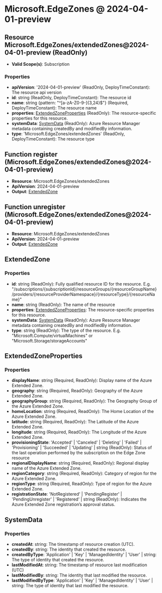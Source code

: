 # Microsoft.EdgeZones @ 2024-04-01-preview

## Resource Microsoft.EdgeZones/extendedZones@2024-04-01-preview (ReadOnly)
* **Valid Scope(s)**: Subscription
### Properties
* **apiVersion**: '2024-04-01-preview' (ReadOnly, DeployTimeConstant): The resource api version
* **id**: string (ReadOnly, DeployTimeConstant): The resource id
* **name**: string {pattern: "^[a-zA-Z0-9-]{3,24}$"} (Required, DeployTimeConstant): The resource name
* **properties**: [ExtendedZoneProperties](#extendedzoneproperties) (ReadOnly): The resource-specific properties for this resource.
* **systemData**: [SystemData](#systemdata) (ReadOnly): Azure Resource Manager metadata containing createdBy and modifiedBy information.
* **type**: 'Microsoft.EdgeZones/extendedZones' (ReadOnly, DeployTimeConstant): The resource type

## Function register (Microsoft.EdgeZones/extendedZones@2024-04-01-preview)
* **Resource**: Microsoft.EdgeZones/extendedZones
* **ApiVersion**: 2024-04-01-preview
* **Output**: [ExtendedZone](#extendedzone)

## Function unregister (Microsoft.EdgeZones/extendedZones@2024-04-01-preview)
* **Resource**: Microsoft.EdgeZones/extendedZones
* **ApiVersion**: 2024-04-01-preview
* **Output**: [ExtendedZone](#extendedzone)

## ExtendedZone
### Properties
* **id**: string (ReadOnly): Fully qualified resource ID for the resource. E.g. "/subscriptions/{subscriptionId}/resourceGroups/{resourceGroupName}/providers/{resourceProviderNamespace}/{resourceType}/{resourceName}"
* **name**: string (ReadOnly): The name of the resource
* **properties**: [ExtendedZoneProperties](#extendedzoneproperties): The resource-specific properties for this resource.
* **systemData**: [SystemData](#systemdata) (ReadOnly): Azure Resource Manager metadata containing createdBy and modifiedBy information.
* **type**: string (ReadOnly): The type of the resource. E.g. "Microsoft.Compute/virtualMachines" or "Microsoft.Storage/storageAccounts"

## ExtendedZoneProperties
### Properties
* **displayName**: string (Required, ReadOnly): Display name of the Azure Extended Zone.
* **geography**: string (Required, ReadOnly): Geography of the Azure Extended Zone.
* **geographyGroup**: string (Required, ReadOnly): The Geography Group of the Azure Extended Zone.
* **homeLocation**: string (Required, ReadOnly): The Home Location of the Azure Extended Zone.
* **latitude**: string (Required, ReadOnly): The Latitude of the Azure Extended Zone.
* **longitude**: string (Required, ReadOnly): The Longitude of the Azure Extended Zone.
* **provisioningState**: 'Accepted' | 'Canceled' | 'Deleting' | 'Failed' | 'Provisioning' | 'Succeeded' | 'Updating' | string (ReadOnly): Status of the last operation performed by the subscription on the Edge Zone resource
* **regionalDisplayName**: string (Required, ReadOnly): Regional display name of the Azure Extended Zone.
* **regionCategory**: string (Required, ReadOnly): Category of region for the Azure Extended Zone.
* **regionType**: string (Required, ReadOnly): Type of region for the Azure Extended Zone.
* **registrationState**: 'NotRegistered' | 'PendingRegister' | 'PendingUnregister' | 'Registered' | string (ReadOnly): Indicates the Azure Extended Zone registration’s approval status.

## SystemData
### Properties
* **createdAt**: string: The timestamp of resource creation (UTC).
* **createdBy**: string: The identity that created the resource.
* **createdByType**: 'Application' | 'Key' | 'ManagedIdentity' | 'User' | string: The type of identity that created the resource.
* **lastModifiedAt**: string: The timestamp of resource last modification (UTC)
* **lastModifiedBy**: string: The identity that last modified the resource.
* **lastModifiedByType**: 'Application' | 'Key' | 'ManagedIdentity' | 'User' | string: The type of identity that last modified the resource.

